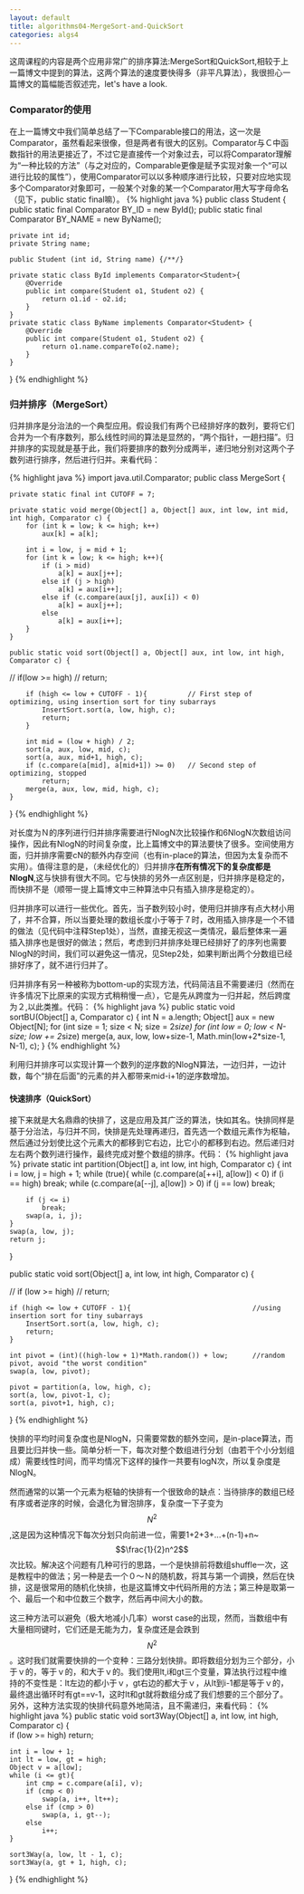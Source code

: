 ```yaml
---
layout: default
title: algorithms04-MergeSort-and-QuickSort
categories: algs4
---
```


这周课程的内容是两个应用非常广的排序算法:MergeSort和QuickSort,相较于上一篇博文中提到的算法，这两个算法的速度要快得多（非平凡算法），我很担心一篇博文的篇幅能否叙述完，let's have a look.


### Comparator的使用

在上一篇博文中我们简单总结了一下Comparable接口的用法，这一次是Comparator，虽然看起来很像，但是两者有很大的区别。Comparator与Ｃ中函数指针的用法更接近了，不过它是直接传一个对象过去，可以将Comparator理解为“一种比较的方法”（与之对应的，Comparable更像是赋予实现对象一个“可以进行比较的属性”），使用Comparator可以以多种顺序进行比较，只要对应地实现多个Comparator对象即可，一般某个对象的某一个Comparator用大写字母命名（见下，public static final嘛）。
{% highlight java %}
public class Student {
	public static final Comparator<Student> BY_ID = new ById();
	public static final Comparator<Student> BY_NAME = new ByName();
	
	private int id;
	private String name;
	
	public Student (int id, String name) {/**/}
	
	private static class ById implements Comparator<Student>{
		@Override
		public int compare(Student o1, Student o2) {
			return o1.id - o2.id;
		}
	}	
	private static class ByName implements Comparator<Student> {
		@Override
		public int compare(Student o1, Student o2) {
			return o1.name.compareTo(o2.name);
		}
	}
}
{% endhighlight %}


### 归并排序（MergeSort）

归并排序是分治法的一个典型应用。假设我们有两个已经排好序的数列，要将它们合并为一个有序数列，那么线性时间的算法是显然的，“两个指针，一趟扫描”。归并排序的实现就是基于此，我们将要排序的数列分成两半，递归地分别对这两个子数列进行排序，然后进行归并。来看代码：

{% highlight java %}
import java.util.Comparator;
public class MergeSort {
	
	private static final int CUTOFF = 7;

	private static void merge(Object[] a, Object[] aux, int low, int mid, int high, Comparator c) {
		for (int k = low; k <= high; k++)
			aux[k] = a[k];
		
		int i = low, j = mid + 1;
		for (int k = low; k <= high; k++){
			if (i > mid)
				a[k] = aux[j++];
			else if (j > high)
				a[k] = aux[i++];
			else if (c.compare(aux[j], aux[i]) < 0)
				a[k] = aux[j++];
			else 
				a[k] = aux[i++];
		}
	}
	
	public static void sort(Object[] a, Object[] aux, int low, int high, Comparator c) {
		
//		if(low >= high)
//			return;
		
		if (high <= low + CUTOFF - 1){			// First step of optimizing, using insertion sort for tiny subarrays
			InsertSort.sort(a, low, high, c);
			return;
		}
		
		int mid = (low + high) / 2;
		sort(a, aux, low, mid, c);
		sort(a, aux, mid+1, high, c);
		if (c.compare(a[mid], a[mid+1]) >= 0)	// Second step of optimizing, stopped
			return;
		merge(a, aux, low, mid, high, c);
	}
}
{% endhighlight %}

对长度为Ｎ的序列进行归并排序需要进行NlogN次比较操作和6NlogN次数组访问操作，因此有NlogN的时间复杂度，比上篇博文中的算法要快了很多。空间使用方面，归并排序需要cN的额外内存空间（也有in-place的算法，但因为太复杂而不实用）。值得注意的是，（未经优化的）归并排序**在所有情况下的复杂度都是NlogN**,这与快排有很大不同。它与快排的另外一点区别是，归并排序是稳定的，而快排不是（顺带一提上篇博文中三种算法中只有插入排序是稳定的）。

归并排序可以进行一些优化。首先，当子数列较小时，使用归并排序有点大材小用了，并不合算，所以当要处理的数组长度小于等于７时，改用插入排序是一个不错的做法（见代码中注释Step1处），当然，直接无视这一类情况，最后整体来一遍插入排序也是很好的做法；然后，考虑到归并排序处理已经排好了的序列也需要NlogN的时间，我们可以避免这一情况，见Step2处，如果判断出两个分数组已经排好序了，就不进行归并了。

归并排序有另一种被称为bottom-up的实现方法，代码简洁且不需要递归（然而在许多情况下比原来的实现方式稍稍慢一点），它是先从跨度为一归并起，然后跨度为２,以此类推。代码：
{% highlight java %}
public static void sortBU(Object[] a, Comparator c) {
	int N = a.length;
	Object[] aux = new Object[N]; 
	for (int size = 1; size < N; size = 2*size)
		for (int low = 0; low < N-size; low += 2*size)
			merge(a, aux, low, low+size-1, Math.min(low+2*size-1, N-1), c);
}
{% endhighlight %}

利用归并排序可以实现计算一个数列的逆序数的NlogN算法，一边归并，一边计数，每个“排在后面”的元素的并入都带来mid-i+1的逆序数增加。


#### 快速排序（QuickSort）

接下来就是大名鼎鼎的快排了，这是应用及其广泛的算法，快如其名。快排同样是基于分治法，与归并不同，快排是先处理再递归，首先选一个数组元素作为枢轴，然后通过分划使比这个元素大的都移到它右边，比它小的都移到右边。然后递归对左右两个数列进行操作，最终完成对整个数组的排序。代码：
{% highlight java %}
private static int partition(Object[] a, int low, int high, Comparator c) {
	int i = low, j = high + 1;
	while (true){
		while (c.compare(a[++i], a[low]) < 0)
			if (i == high) break;
		while (c.compare(a[--j], a[low]) > 0)
			if (j == low) break;
		
		if (j <= i)
			break;
		swap(a, i, j);
	}
	swap(a, low, j);
	return j;
}

public static void sort(Object[] a, int low, int high, Comparator c) {
	
//		if (low >= high)
//			return;
	
	if (high <= low + CUTOFF - 1){								//using insertion sort for tiny subarrays
		InsertSort.sort(a, low, high, c);
		return;
	}
	
	int pivot = (int)((high-low + 1)*Math.random()) + low;		//random pivot, avoid "the worst condition"
	swap(a, low, pivot);
	
	pivot = partition(a, low, high, c);
	sort(a, low, pivot-1, c);
	sort(a, pivot+1, high, c);
}
{% endhighlight %}

快排的平均时间复杂度也是NlogN，只需要常数的额外空间，是in-place算法，而且要比归并快一些。简单分析一下，每次对整个数组进行分划（由若干个小分划组成）需要线性时间，而平均情况下这样的操作一共要有logN次，所以复杂度是NlogN。

然而通常的以第一个元素为枢轴的快排有一个很致命的缺点：当待排序的数组已经有序或者逆序的时候，会退化为冒泡排序，复杂度一下子变为$$N^2$$,这是因为这种情况下每次分划只向前进一位，需要1+2+3+...+(n-1)+n~$$\frac{1}{2}n^2$$次比较。解决这个问题有几种可行的思路，一个是快排前将数组shuffle一次，这是教程中的做法；另一种是去一个０～Ｎ的随机数，将其与第一个调换，然后在快排，这是很常用的随机化快排，也是这篇博文中代码所用的方法；第三种是取第一个、最后一个和中位数三个数字，然后再中间大小的数。

这三种方法可以避免（极大地减小几率）worst case的出现，然而，当数组中有大量相同键时，它们还是无能为力，复杂度还是会跌到$$N^2$$。这时我们就需要快排的一个变种：三路分划快排。即将数组分划为三个部分，小于ｖ的，等于ｖ的，和大于ｖ的。我们使用lt,i和gt三个变量，算法执行过程中维持的不变性是：lt左边的都小于ｖ，gt右边的都大于ｖ，从lt到i-1都是等于ｖ的，最终退出循环时有gt==v-1，这时lt和gt就将数组分成了我们想要的三个部分了。另外，这种方法实现的快排代码意外地简洁，且不需递归，来看代码：
{% highlight java %}
public static void sort3Way(Object[] a, int low, int high, Comparator c) {	
	if (low >= high)
		return;
	
	int i = low + 1;
	int lt = low, gt = high;
	Object v = a[low];
	while (i <= gt){
		int cmp = c.compare(a[i], v);
		if (cmp < 0)
			swap(a, i++, lt++);
		else if (cmp > 0)
			swap(a, i, gt--);
		else 
			i++;
	}
	
	sort3Way(a, low, lt - 1, c);
	sort3Way(a, gt + 1, high, c);
}
{% endhighlight %}



